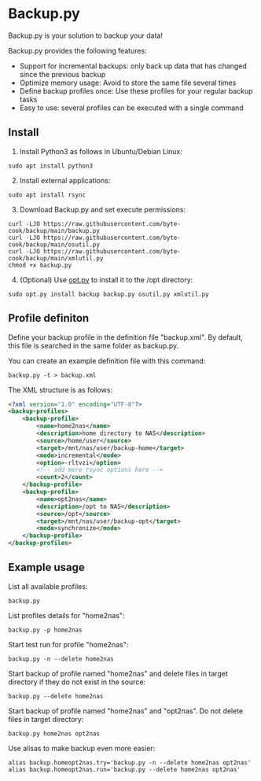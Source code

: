# Backup.py

Backup.py is your solution to backup your data!

Backup.py provides the following features:
- Support for incremental backups: only back up data that has changed since the previous backup
- Optimize memory usage: Avoid to store the same file several times
- Define backup profiles once: Use these profiles for your regular backup tasks
- Easy to use: several profiles can be executed with a single command

## Install
1. Install Python3 as follows in Ubuntu/Debian Linux:
```
sudo apt install python3
```

2. Install external applications:
```
sudo apt install rsync
```

3. Download Backup.py and set execute permissions:
```
curl -LJO https://raw.githubusercontent.com/byte-cook/backup/main/backup.py
curl -LJO https://raw.githubusercontent.com/byte-cook/backup/main/osutil.py
curl -LJO https://raw.githubusercontent.com/byte-cook/backup/main/xmlutil.py
chmod +x backup.py 
```

4. (Optional) Use [opt.py](https://github.com/byte-cook/opt) to install it to the /opt directory:
```
sudo opt.py install backup backup.py osutil.py xmlutil.py
```

## Profile definiton

Define your backup profile in the definition file "backup.xml". By default, this file is searched in the same folder as backup.py.

You can create an example definition file with this command:
```
backup.py -t > backup.xml
```
The XML structure is as follows:

```xml
<?xml version="1.0" encoding="UTF-8"?>
<backup-profiles>
	<backup-profile>
		<name>home2nas</name>
		<description>home directory to NAS</description>
		<source>/home/user</source>
		<target>/mnt/nas/user/backup-home</target>
		<mode>incremental</mode>
		<option>-rltvzi</option>
		<!-- add more rsync options here -->
		<count>2</count>
	</backup-profile>
	<backup-profile>
		<name>opt2nas</name>
		<description>/opt to NAS</description>
		<source>/opt</source>
		<target>/mnt/nas/user/backup-opt</target>
		<mode>synchronize</mode>
	</backup-profile>
</backup-profiles>
```

## Example usage

List all available profiles:
```
backup.py 
```
List profiles details for "home2nas":
```
backup.py -p home2nas
```

Start test run for profile "home2nas":
```
backup.py -n --delete home2nas
```

Start backup of profile named "home2nas" and delete files in target directory if they do not exist in the source:
```
backup.py --delete home2nas
```

Start backup of profile named "home2nas" and "opt2nas". Do not delete files in target directory:
```
backup.py home2nas opt2nas
```

Use alisas to make backup even more easier: 
```
alias backup.homeopt2nas.try='backup.py -n --delete home2nas opt2nas'
alias backup.homeopt2nas.run='backup.py --delete home2nas opt2nas'
```

